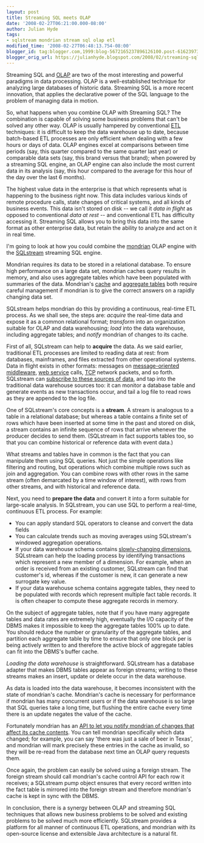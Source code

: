 ```yaml
---
layout: post
title: Streaming SQL meets OLAP
date: '2008-02-27T06:21:00.000-08:00'
author: Julian Hyde
tags:
- sqlstream mondrian stream sql olap etl
modified_time: '2008-02-27T06:48:13.754-08:00'
blogger_id: tag:blogger.com,1999:blog-5672165237896126100.post-6162397310379136982
blogger_orig_url: https://julianhyde.blogspot.com/2008/02/streaming-sql-meets-olap.html
---
```


Streaming SQL and [OLAP](https://en.wikipedia.org/wiki/Olap)
are two of the most interesting and powerful paradigms in data
processing. OLAP is a well-established technique for analyzing large
databases of historic data. Streaming SQL is a more recent innovation,
that applies the declarative power of the SQL language to the problem
of managing data in motion.

So, what happens when you combine OLAP with Streaming SQL? The
combination is capable of solving some business problems that can't be
solved any other way. OLAP is usually hampered by conventional
[ETL](https://en.wikipedia.org/wiki/Etl) techniques: it is
difficult to keep the data warehouse up to date, because batch-based
ETL processes are only efficient when dealing with a few hours or days
of data. OLAP engines excel at comparisons between time periods (say,
this quarter compared to the same quarter last year) or comparable
data sets (say, this brand versus that brand); when powered by a
streaming SQL engine, an OLAP engine can also include the most current
data in its analysis (say, this hour compared to the average for this
hour of the day over the last 6 months).

The highest value data in the enterprise is that which represents what
is happening to the business right now. This data includes various
kinds of remote procedure calls, state changes of critical systems,
and all kinds of business events. This data isn't stored on disk -- we
call it *data in flight* as opposed to conventional *data at rest* --
and conventional ETL has difficulty accessing it. Streaming SQL allows
you to bring this data into the same format as other enterprise data,
but retain the ability to analyze and act on it in real time.

I'm going to look at how you could combine the
[mondrian](https://mondrian.pentaho.org) OLAP engine with the
[SQLstream](https://www.sqlstream.com/) streaming SQL
engine.

Mondrian requires its data to be stored in a relational database. To
ensure high performance on a large data set, mondrian caches query
results in memory, and also uses aggregate tables which have been
populated with summaries of the data. Mondrian's
[cache](https://mondrian.pentaho.org/documentation/architecture.php)
and
[aggregate tables](https://mondrian.pentaho.org/documentation/aggregate_tables.php)
both require careful management if mondrian is to give the
correct answers on a rapidly changing data set.

SQLstream helps mondrian do this by providing a continuous, real-time
ETL process. As we shall see, the steps are: *acquire* the real-time
data and expose it as a common relational format; *transform* into an
organization suitable for OLAP and data warehousing; *load* into the
data warehouse, including aggregate tables; and *notify* mondrian of
changes to its cache.

First of all, SQLstream can help to **acquire** the data. As we said
earlier, traditional ETL processes are limited to reading data at
rest: from databases, mainframes, and files extracted from other
operational systems. Data in flight exists in other formats: messages on
[message-oriented middleware](https://en.wikipedia.org/wiki/Message_Oriented_Middleware),
[web service](https://en.wikipedia.org/wiki/Web_service) calls,
[TCP](https://en.wikipedia.org/wiki/Transmission_Control_Protocol)
network packets, and so forth. SQLstream can
[subscribe to these sources of data](https://www.sqlstream.com/Products/productsTechAdapters.htm),
and tap into the traditional data
warehouse sources too: it can monitor a database table and generate
events as new transactions occur, and tail a log file to read rows as
they are appended to the log file.

One of SQLstream's core concepts is a **stream**. A stream is analogous
to a table in a relational database; but whereas a table contains a
finite set of rows which have been inserted at some time in the past
and stored on disk, a stream contains an infinite sequence of rows
that arrive whenever the producer decides to send them. (SQLstream in
fact supports tables too, so that you can combine historical or
reference data with event data.)

What streams and tables have in common is the fact that you can
manipulate them using SQL queries.  Not just the simple operations
like filtering and routing, but operations which combine multiple rows
such as join and aggregation. You can combine rows with other rows in
the same stream (often demarcated by a time window of interest), with
rows from other streams, and with historical and reference data.

Next, you need to **prepare the data** and convert it into a form
suitable for large-scale analysis. In SQLstream, you can use SQL to
perform a real-time, continuous ETL process. For example:

* You can apply standard SQL operators to cleanse and convert the data
  fields
* You can calculate trends such as moving averages using SQLstream's
  windowed aggregation operations.
* If your data warehouse schema contains
  [slowly-changing dimensions](https://en.wikipedia.org/wiki/Slowly_changing_dimension#Type_2),
  SQLstream can help the loading process by
  identifying transactions which represent a new member of a
  dimension. For example, when an order is received from an existing
  customer, SQLstream can find that customer's id, whereas if the
  customer is new, it can generate a new surrogate key
  value.
* If your data warehouse schema contains aggregate tables, they need
  to be populated with records which represent multiple fact table
  records. It is often cheaper to compute these aggregate records in
  memory.

On the subject of aggregate tables, note that if you have many
aggregate tables and data rates are extremely high, eventually the I/O
capacity of the DBMS makes it impossible to keep the aggregate tables
100% up to date. You should reduce the number or granularity of the
aggregate tables, and partition each aggregate table by time to ensure
that only one block per is being actively written to and therefore the
active block of aggregate tables can fit into the DBMS's buffer cache.

*Loading the data warehouse* is straightforward. SQLstream has a
database adapter that makes DBMS tables appear as foreign streams;
writing to these streams makes an insert, update or delete occur in
the data warehouse.

As data is loaded into the data warehouse, it becomes inconsistent
with the state of mondrian's cache. Mondrian's cache is necessary for
performance if mondrian has many concurrent users or if the data
warehouse is so large that SQL queries take a long time, but flushing
the entire cache every time there is an update negates the value of
the cache.

Fortunately mondrian has an
[API to let you notify mondrian of changes that affect its cache contents](https://julianhyde.blogspot.com/2007/02/mondrian-cache-control.html).
You can tell mondrian specifically which data changed;
for example, you can say 'there was just a sale of beer in Texas', and
mondrian will mark precisely these entries in the cache as invalid, so
they will be re-read from the database next time an OLAP query
requests them.

Once again, the problem can easily be solved using a foreign
stream. The foreign stream should call mondrian's cache control API
for each row it receives; a SQLstream pump object ensures that every
record written into the fact table is mirrored into the foreign stream
and therefore mondrian's cache is kept in sync with the DBMS.

In conclusion, there is a synergy between OLAP and streaming SQL
techniques that allows new business problems to be solved and existing
problems to be solved much more efficiently. SQLstream provides a
platform for all manner of continuous ETL operations, and mondrian
with its open-source license and extensible Java architecture is a
natural fit.
